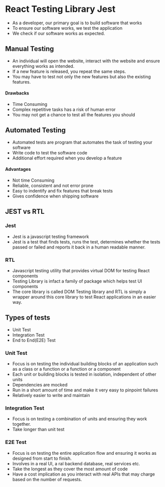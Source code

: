 # React Testing Library Jest

- As a developer, our primary goal is to build software that works
- To ensure our software works, we test the application
- We check if our software works as expected.

## Manual Testing

- An individual will open the website, interact with the website and ensure everything works as intended.
- If a new feature is released, you repeat the same steps.
- You may have to test not only the new features but also the existing features.

#### Drawbacks

- Time Consuming
- Complex repetitive tasks has a risk of human error
- You may not get a chance to test all the features you should

## Automated Testing

- Automated tests are program that automates the task of testing your software
- Write code to test the software code
- Additional effort required when you develop a feature

#### Advantages

- Not time Consuming
- Reliable, consistent and not error prone
- Easy to indentify and fix features that break tests
- Gives confidence when shipping software

## JEST vs RTL

### Jest

- Jest is a javascript testing framework
- Jest is a test that finds tests, runs the test, determines whether the tests passed or failed and reports it back in a human readable manner.

### RTL

- Javascript testing utility that provides virtual DOM for testing React components
- Testing Library is infact a family of package which helps test UI components
- The core library is called DOM Testing library and RTL is simply a wrapper around this core library to test React applications in an easier way.

## Types of tests

- Unit Test
- Integration Test
- End to End(E2E) Test

### Unit Test

- Focus is on testing the individual building blocks of an application such as a class or a function or a function or a component
- Each unit or building blocks is tested in isolation, independent of other units
- Dependencies are mocked
- Run in a short amount of time and make it very easy to pinpoint failures
- Relatively easier to write and maintain

### Integration Test

- Focus is on testing a combination of units and ensuring they work together.
- Take longer than unit test

### E2E Test

- Focus is on testing the entire application flow and ensuring it works as designed from start to finish.
- Involves in a real UI, a ral backend database, real services etc.
- Take the longest as they cover the most amount of code
- Have a cost implication as you interact with real APIs that may charge based on the number of requests.

